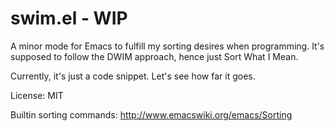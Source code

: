 swim.el - WIP
=======

A minor mode for Emacs to fulfill my sorting desires when programming. It's supposed to follow the DWIM approach, hence just Sort What I Mean.

Currently, it's just a code snippet. Let's see how far it goes.

License: MIT

Builtin sorting commands: http://www.emacswiki.org/emacs/Sorting
